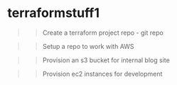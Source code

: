 # terraformstuff1 

>> Create a terraform project repo - git repo

>> Setup a repo to work with AWS

>> Provision an s3 bucket for internal blog site

>> Provision ec2 instances for development
